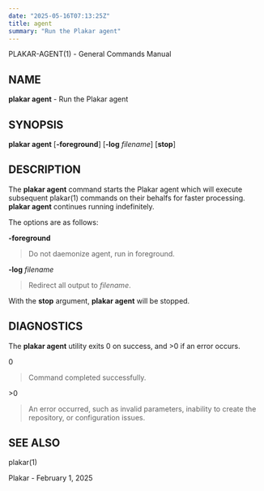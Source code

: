 ```yaml
---
date: "2025-05-16T07:13:25Z"
title: agent
summary: "Run the Plakar agent"
---
```

PLAKAR-AGENT(1) - General Commands Manual

## NAME

**plakar agent** - Run the Plakar agent

## SYNOPSIS

**plakar agent**
\[**-foreground**]
\[**-log**&nbsp;*filename*]
\[**stop**]

## DESCRIPTION

The
**plakar agent**
command starts the Plakar agent which will execute subsequent
plakar(1)
commands on their behalfs for faster processing.
**plakar agent**
continues running indefinitely.

The options are as follows:

**-foreground**

> Do not daemonize agent,
> run in foreground.

**-log** *filename*

> Redirect all output to
> *filename*.

With the
**stop**
argument,
**plakar agent**
will be stopped.

## DIAGNOSTICS

The **plakar agent** utility exits&#160;0 on success, and&#160;&gt;0 if an error occurs.

0

> Command completed successfully.

&gt;0

> An error occurred, such as invalid parameters, inability to create the
> repository, or configuration issues.

## SEE ALSO

plakar(1)

Plakar - February 1, 2025
